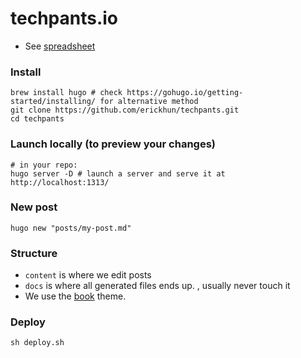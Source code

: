 # techpants.io

- See [spreadsheet](https://docs.google.com/spreadsheets/d/1b10Z7avvyVsbqHBqfNaoVelukA7DzOPZRVpN4-UD5IQ/edit#gid=0)



### Install
```
brew install hugo # check https://gohugo.io/getting-started/installing/ for alternative method
git clone https://github.com/erickhun/techpants.git
cd techpants
```

### Launch locally (to preview your changes)
```
# in your repo: 
hugo server -D # launch a server and serve it at http://localhost:1313/
```

### New post
```
hugo new "posts/my-post.md"
```

### Structure
- `content` is where we edit posts
- `docs` is where all generated files ends up. , usually never touch it
- We use the [book](https://github.com/alex-shpak/hugo-book#menu) theme. 


### Deploy

`sh deploy.sh`
